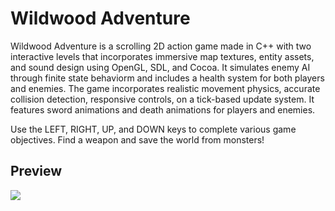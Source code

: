 <h1>
  Wildwood Adventure
</h1>

<p>
  Wildwood Adventure is a scrolling 2D action game made in C++ with two interactive levels that incorporates immersive map textures, entity assets, and sound design using OpenGL, SDL, and Cocoa. 
It simulates enemy AI through fi nite state behaviorm and includes a health system for both players and enemies. The game incorporates realistic movement physics, accurate collision detection, responsive controls, on a
tick-based update system. It features sword animations and death animations for players and enemies.
</p>

<p>
  Use the LEFT, RIGHT, UP, and DOWN keys to complete various game objectives. Find a weapon and save the world from monsters!
</p>

<h2>
  Preview
</h2>

<a>
  <img src="https://giphy.com/gifs/Yq40ovL5Mf7PFMfSli"/>
</a>
